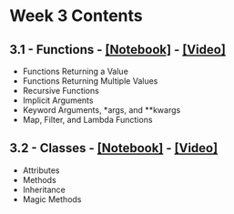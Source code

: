 # Week 3 Contents

## 3.1 - Functions - [[Notebook]](./notebooks/pyqm-3.1-function.ipynb) - [[Video]](https://www.youtube.com/watch?v=h-TmiynfpCs)

- Functions Returning a Value
- Functions Returning Multiple Values
- Recursive Functions
- Implicit Arguments
- Keyword Arguments, *args, and **kwargs
- Map, Filter, and Lambda Functions

## 3.2 - Classes - [[Notebook]](./notebooks/pyqm-3.2-classes.ipynb) - [[Video]](https://www.youtube.com/watch?v=Jx7woTztGyA)

- Attributes
- Methods
- Inheritance
- Magic Methods
